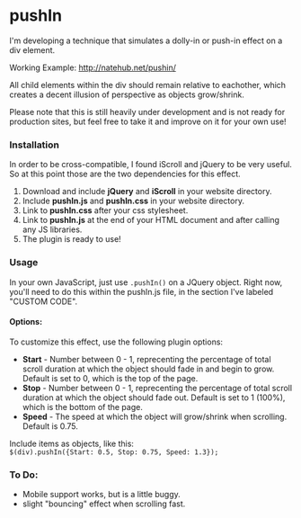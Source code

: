 pushIn
=========

I'm developing a technique that simulates a dolly-in or push-in effect on a div element.

Working Example: http://natehub.net/pushin/

All child elements within the div should remain relative to eachother, which creates a decent illusion of perspective as objects grow/shrink.

Please note that this is still heavily under development and is not ready for production sites, but feel free to take it and improve on it for your own use!

### Installation

In order to be cross-compatible, I found iScroll and jQuery to be very useful. So at this point those are the two dependencies for this effect.

1. Download and include **jQuery** and **iScroll** in your website directory.
2. Include **pushIn.js** and **pushIn.css** in your website directory.
2. Link to **pushIn.css** after your css stylesheet.
3. Link to **pushIn.js** at the end of your HTML document and after calling any JS libraries.
4. The plugin is ready to use!

### Usage

In your own JavaScript, just use `.pushIn()` on a JQuery object. Right now, you'll need to do this within the pushIn.js file, in the section I've labeled "CUSTOM CODE".

#### Options:

To customize this effect, use the following plugin options:

* **Start** - Number between 0 - 1, reprecenting the percentage of total scroll duration at which the object should fade in and begin to grow. Default is set to 0, which is the top of the page.
* **Stop** - Number between 0 - 1, reprecenting the percentage of total scroll duration at which the object should fade out. Default is set to 1 (100%), which is the bottom of the page.
* **Speed** - The speed at which the object will grow/shrink when scrolling. Default is 0.75.

Include items as objects, like this:  
`$(div).pushIn({Start: 0.5, Stop: 0.75, Speed: 1.3});`


### To Do:

- Mobile support works, but is a little buggy.
- slight "bouncing" effect when scrolling fast.
